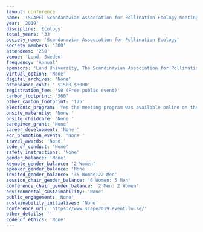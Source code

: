 ```yaml
---
layout: conference 
name: '(SCAPE) Scandanavian Association for Pollination Ecology meeting'
year: '2019'
discipline: 'Ecology'
total_years: '33'
society_name: 'Scandanavian Association for Pollination Ecology'
society_members: '300'
attendees: '250'
venue: 'Lund, Sweden'
frequency: 'Annual'
sponsors: 'Lund University, The Scandinavian Association for Pollination Ecology'
virtual_option: 'None'
digital_archives: 'None'
attendance_cost: ' $1500-$3000'
registration_fee: '$0 (Free public event)'
carbon_footprint: '500'
other_carbon_footprint: '125'
electonic_program: 'Yes the meeting program was available online on the conference website.'
onsite_maternity: 'None '
onsite_childcare: 'None '
caregiver_grant: 'None'
career_development: 'None '
ecr_promotion_events: 'None '
travel_awards: 'None '
code_of_conduct: 'None'
safety_instructions: 'None'
gender_balance: 'None'
keynote_gender_balance: '2 Women'
speaker_gender_balance: 'None'
invited_gender_balance: '35 Womne:22 Men'
session_chair_gender_balance: '6 Women: 5 Men'
conference_chair_gender_balance: '2 Men: 2 Women'
environmental_sustainability: 'None'
public_engagement: 'None'
sustainability_initiatives: 'None'
conference_url: 'https://www.scape2019.event.lu.se/'
other_details: ''
code_of_ethics: 'None'
---
```

